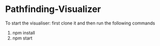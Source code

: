 # Pathfinding-Visualizer


To start the visualiser:
first clone it and then run the following commands
1) npm install
2) npm start
